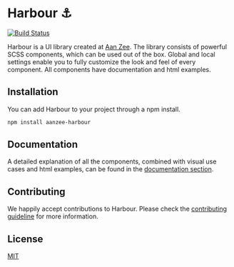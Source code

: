 # Harbour ⚓

[![Build Status](https://travis-ci.com/AanZee/harbour.svg?branch=master)](https://travis-ci.com/AanZee/harbour)

Harbour is a UI library created at [Aan Zee](https://www.aanzee.nl). The library consists of powerful SCSS components, which can be used out of the box. Global and local settings enable you to fully customize the look and feel of every component. All components have documentation and html examples.

## Installation

You can add Harbour to your project through a npm install.

```bash
npm install aanzee-harbour
```

## Documentation

A detailed explanation of all the components, combined with visual use cases and html examples, can be found in the [documentation section](https://aanzee.github.io/harbour/docs).

## Contributing

We happily accept contributions to Harbour. Please check the [contributing guideline](/docs/CONTRIBUTING.md) for more information.

## License
[MIT](LICENSE.md)

